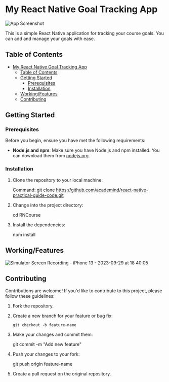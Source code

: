 # My React Native Goal Tracking App

![App Screenshot](https://github.com/gks-96/RNCourse/assets/69946546/85d0db4e-e998-4c4d-97b4-971fcf99ae19)


This is a simple React Native application for tracking your course goals. You can add and manage your goals with ease.

## Table of Contents

- [My React Native Goal Tracking App](#my-react-native-goal-tracking-app)
  - [Table of Contents](#table-of-contents)
  - [Getting Started](#getting-started)
    - [Prerequisites](#prerequisites)
    - [Installation](#installation)
  - [Working/Features](#workingfeatures)
  - [Contributing](#contributing)
## Getting Started

### Prerequisites

Before you begin, ensure you have met the following requirements:

- **Node.js and npm**: Make sure you have Node.js and npm installed. You can download them from [nodejs.org](https://nodejs.org/).

### Installation

1. Clone the repository to your local machine:

    Command: git clone https://github.com/academind/react-native-practical-guide-code.git

2. Change into the project directory:

    cd RNCourse

3. Install the dependencies:

    npm install 


## Working/Features 


![Simulator Screen Recording - iPhone 13 - 2023-09-29 at 18 40 05](https://github.com/gks-96/RNCourse/assets/69946546/56b3e878-ccb7-4536-b50a-0605a6bdc6db)


## Contributing 

Contributions are welcome! If you'd like to contribute to this project, please follow these guidelines:

1.  Fork the repository.

2.  Create a new branch for your feature or bug fix:

        git checkout -b feature-name

3.  Make your changes and commit them:

    git commit -m "Add new feature"

4.  Push your changes to your fork:

    git push origin feature-name

5.  Create a pull request on the original repository.
